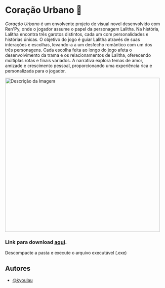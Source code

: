# Coração Urbano 🌳

*Coração Urbano* é um envolvente projeto de visual novel desenvolvido com Ren'Py, onde o jogador assume o papel da personagem Lalitha. Na história, Lalitha encontra três garotos distintos, cada um com personalidades e histórias únicas. O objetivo do jogo é guiar Lalitha através de suas interações e escolhas, levando-a a um desfecho romântico com um dos três personagens. Cada escolha feita ao longo do jogo afeta o desenvolvimento da trama e os relacionamentos de Lalitha, oferecendo múltiplas rotas e finais variados. A narrativa explora temas de amor, amizade e crescimento pessoal, proporcionando uma experiência rica e personalizada para o jogador.

<img src="assets/gif/ren.py-demo-ezgif.com-speed.gif" alt="Descrição da Imagem" width="500"/>

  ### Link para download [aqui](coração-urbano-1.0-pc.zip).
  Descompacte a pasta e execute o arquivo executável (.exe)

## Autores

- [@kyoulau](https://github.com/kyoulau)


